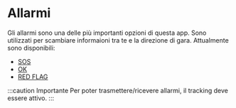 ---
---

# Allarmi

Gli allarmi sono una delle più importanti opzioni di questa app. Sono
utilizzati per scambiare informaioni tra te e la direzione di gara.
Attualmente sono disponibili:

- [SOS](sos)
- [OK](ok)
- [RED FLAG](red_flag)

:::caution Importante
Per poter trasmettere/ricevere allarmi, il tracking deve
essere attivo.
:::
